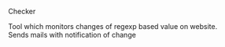 Checker

Tool which monitors changes of regexp based value on website.<br />
Sends mails with notification of change
